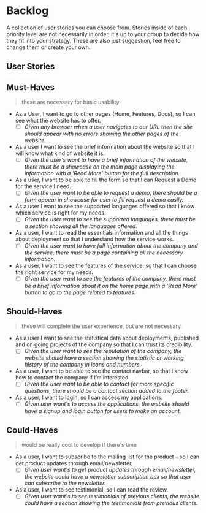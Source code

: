 # Backlog

A collection of user stories you can choose from. Stories inside of each priority level are not necessarily in order, it's up to your group to decide how they fit into your strategy. These are also just suggestion, feel free to change them or create your own. 

## User Stories

## Must-Haves

> these are necessary for basic usability

- As a User, I want to go to other pages (Home, Features, Docs), so I can see what the website has to offer.
  - [ ] _Given any browser when a user navigates to our URL then the site should appear with no errors showing the other pages of the website._

- As a user I want to see the brief information about the website so that I will know what kind of website it is. 
  - [ ] _Given the user's want to have a brief information  of the website, there must be a showcase on the main page displaying the information with a 'Read More' button for the full description._

- As a user, I want to be able to fill the form so that I can  Request a Demo for the service I need.
  - [ ] _Given the user want to be able to request a demo, there should be a form appear in showcase for user to fill request a demo easily._
  
- As a user I want to see the supported languages offered so that I know which service is right for my needs.
  - [ ] _Given the user want to see the supported languages, there must be a section showing all the languages offered._
  
-  As a user, I want to read the essentials information and all the things about deployment so that I understand how the service works. 
   - [ ] _Given the user want to have full information about the company and the service, there must be a page containing all the necessary information._
  
 - As a user, I want to see the features of the service, so that I can choose the right service for my needs.
   - [ ] _Given the user want to see the features of the company, there must be a brief information about it on the home page with a 'Read More' button to go to the page related to features._

## Should-Haves

> these will complete the user experience, but are not necessary.

- As a user I want to see the statistical data about deployments, published and on going projects of the company so that I can trust its credibility.
  - [ ] _Given the user want to see the reputation of the company, the website should have a section showing the statistic or working history of the company in icons and numbers._

-  As a user, I want to be able to see the contact navbar, so that I know how to contact the company if I’m interested. 
   - [ ] _Given the user want to be able to contact for more specific questions, there should be a contact section added to the footer._
  
- As a user, I want to login, so I can access my applications.
  - [ ] _Given user want's to access the applications, the website should have a signup and login button for users to make an account._ 

 ## Could-Haves

> would be really cool to develop if there's time

- As a user, I want to subscribe to the mailing list for the product – so I can get product updates through email/newsletter.
  - [ ] _Given user want's to get product updates through email/newsletter, the website could have a newsletter subscription box so that user can subscribe to the newsletter._

- As a user, I want to see testimonial, so I can read the review.
  - [ ] _Given user want's to see testimonials of previous clients, the website could have a section showing the testimonials from previous clients._  
